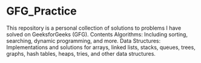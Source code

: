 # GFG_Practice
This repository is a personal collection of solutions to problems I have solved on GeeksforGeeks (GFG). Contents Algorithms: Including sorting, searching, dynamic programming, and more. Data Structures: Implementations and solutions for arrays, linked lists, stacks, queues, trees, graphs, hash tables, heaps, tries, and other data structures. 
